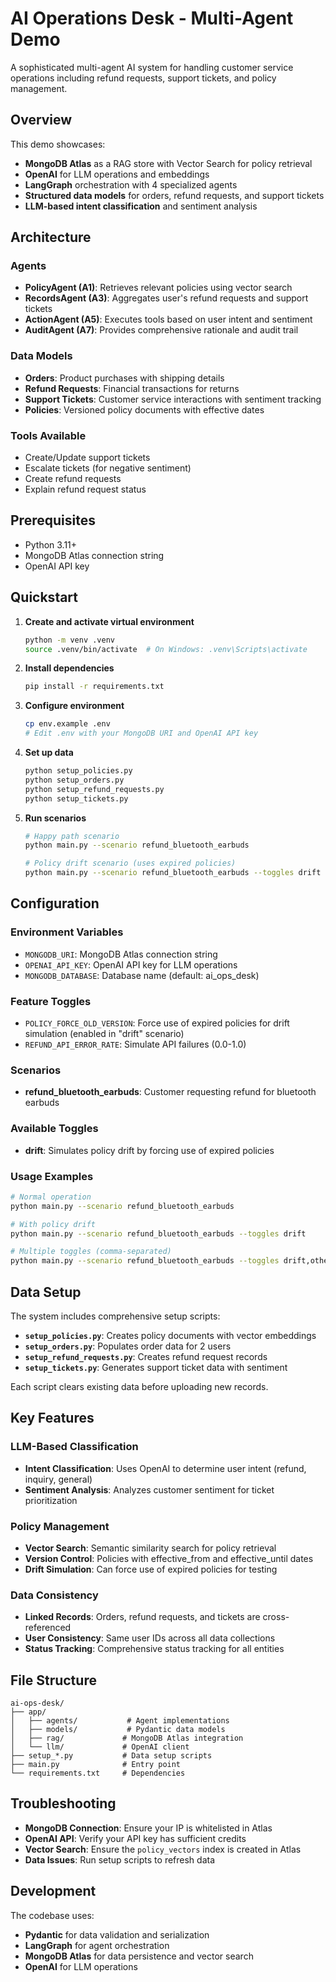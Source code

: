 # AI Operations Desk - Multi-Agent Demo

A sophisticated multi-agent AI system for handling customer service operations including refund requests, support tickets, and policy management.

## Overview

This demo showcases:
- **MongoDB Atlas** as a RAG store with Vector Search for policy retrieval
- **OpenAI** for LLM operations and embeddings
- **LangGraph** orchestration with 4 specialized agents
- **Structured data models** for orders, refund requests, and support tickets
- **LLM-based intent classification** and sentiment analysis

## Architecture

### Agents
- **PolicyAgent (A1)**: Retrieves relevant policies using vector search
- **RecordsAgent (A3)**: Aggregates user's refund requests and support tickets
- **ActionAgent (A5)**: Executes tools based on user intent and sentiment
- **AuditAgent (A7)**: Provides comprehensive rationale and audit trail

### Data Models
- **Orders**: Product purchases with shipping details
- **Refund Requests**: Financial transactions for returns
- **Support Tickets**: Customer service interactions with sentiment tracking
- **Policies**: Versioned policy documents with effective dates

### Tools Available
- Create/Update support tickets
- Escalate tickets (for negative sentiment)
- Create refund requests
- Explain refund request status

## Prerequisites

- Python 3.11+
- MongoDB Atlas connection string
- OpenAI API key

## Quickstart

1. **Create and activate virtual environment**
   ```bash
   python -m venv .venv
   source .venv/bin/activate  # On Windows: .venv\Scripts\activate
   ```

2. **Install dependencies**
   ```bash
   pip install -r requirements.txt
   ```

3. **Configure environment**
   ```bash
   cp env.example .env
   # Edit .env with your MongoDB URI and OpenAI API key
   ```

4. **Set up data**
   ```bash
   python setup_policies.py
   python setup_orders.py
   python setup_refund_requests.py
   python setup_tickets.py
   ```

5. **Run scenarios**
   ```bash
   # Happy path scenario
   python main.py --scenario refund_bluetooth_earbuds
   
   # Policy drift scenario (uses expired policies)
   python main.py --scenario refund_bluetooth_earbuds --toggles drift
   ```

## Configuration

### Environment Variables
- `MONGODB_URI`: MongoDB Atlas connection string
- `OPENAI_API_KEY`: OpenAI API key for LLM operations
- `MONGODB_DATABASE`: Database name (default: ai_ops_desk)

### Feature Toggles
- `POLICY_FORCE_OLD_VERSION`: Force use of expired policies for drift simulation (enabled in "drift" scenario)
- `REFUND_API_ERROR_RATE`: Simulate API failures (0.0-1.0)

### Scenarios
- **refund_bluetooth_earbuds**: Customer requesting refund for bluetooth earbuds

### Available Toggles
- **drift**: Simulates policy drift by forcing use of expired policies

### Usage Examples
```bash
# Normal operation
python main.py --scenario refund_bluetooth_earbuds

# With policy drift
python main.py --scenario refund_bluetooth_earbuds --toggles drift

# Multiple toggles (comma-separated)
python main.py --scenario refund_bluetooth_earbuds --toggles drift,other_toggle
```

## Data Setup

The system includes comprehensive setup scripts:

- **`setup_policies.py`**: Creates policy documents with vector embeddings
- **`setup_orders.py`**: Populates order data for 2 users
- **`setup_refund_requests.py`**: Creates refund request records
- **`setup_tickets.py`**: Generates support ticket data with sentiment

Each script clears existing data before uploading new records.

## Key Features

### LLM-Based Classification
- **Intent Classification**: Uses OpenAI to determine user intent (refund, inquiry, general)
- **Sentiment Analysis**: Analyzes customer sentiment for ticket prioritization

### Policy Management
- **Vector Search**: Semantic similarity search for policy retrieval
- **Version Control**: Policies with effective_from and effective_until dates
- **Drift Simulation**: Can force use of expired policies for testing

### Data Consistency
- **Linked Records**: Orders, refund requests, and tickets are cross-referenced
- **User Consistency**: Same user IDs across all data collections
- **Status Tracking**: Comprehensive status tracking for all entities

## File Structure

```
ai-ops-desk/
├── app/
│   ├── agents/           # Agent implementations
│   ├── models/           # Pydantic data models
│   ├── rag/             # MongoDB Atlas integration
│   └── llm/             # OpenAI client
├── setup_*.py           # Data setup scripts
├── main.py              # Entry point
└── requirements.txt     # Dependencies
```

## Troubleshooting

- **MongoDB Connection**: Ensure your IP is whitelisted in Atlas
- **OpenAI API**: Verify your API key has sufficient credits
- **Vector Search**: Ensure the `policy_vectors` index is created in Atlas
- **Data Issues**: Run setup scripts to refresh data

## Development

The codebase uses:
- **Pydantic** for data validation and serialization
- **LangGraph** for agent orchestration
- **MongoDB Atlas** for data persistence and vector search
- **OpenAI** for LLM operations